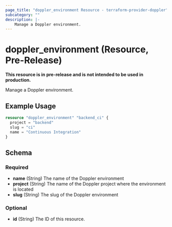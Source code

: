 ```yaml
---
page_title: "doppler_environment Resource - terraform-provider-doppler"
subcategory: ""
description: |-
	Manage a Doppler environment.
---
```


# doppler_environment (Resource, Pre-Release)

**This resource is in pre-release and is not intended to be used in production.**

Manage a Doppler environment.

## Example Usage

```terraform
resource "doppler_environment" "backend_ci" {
  project = "backend"
  slug = "ci"
  name = "Continuous Integration"
}
```

<!-- schema generated by tfplugindocs -->
## Schema

### Required

- **name** (String) The name of the Doppler environment
- **project** (String) The name of the Doppler project where the environment is located
- **slug** (String) The slug of the Doppler environment

### Optional

- **id** (String) The ID of this resource.
